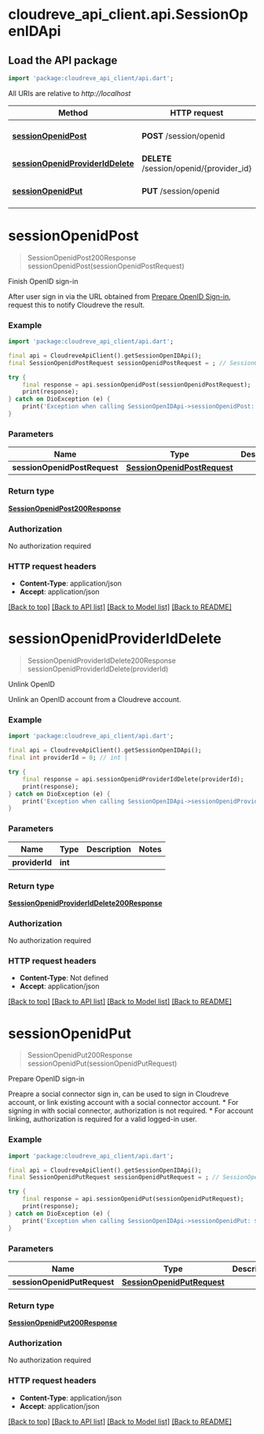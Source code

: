 # cloudreve_api_client.api.SessionOpenIDApi

## Load the API package
```dart
import 'package:cloudreve_api_client/api.dart';
```

All URIs are relative to *http://localhost*

Method | HTTP request | Description
------------- | ------------- | -------------
[**sessionOpenidPost**](SessionOpenIDApi.md#sessionopenidpost) | **POST** /session/openid | Finish OpenID sign-in
[**sessionOpenidProviderIdDelete**](SessionOpenIDApi.md#sessionopenidprovideriddelete) | **DELETE** /session/openid/{provider_id} | Unlink OpenID
[**sessionOpenidPut**](SessionOpenIDApi.md#sessionopenidput) | **PUT** /session/openid | Prepare OpenID sign-in


# **sessionOpenidPost**
> SessionOpenidPost200Response sessionOpenidPost(sessionOpenidPostRequest)

Finish OpenID sign-in

After user sign in via the URL obtained from [Prepare OpenID Sign-in](https://cloudrevev4.apifox.cn/prepare-openid-sign-in-289505034e0.md), request this to notify Cloudreve the result.

### Example
```dart
import 'package:cloudreve_api_client/api.dart';

final api = CloudreveApiClient().getSessionOpenIDApi();
final SessionOpenidPostRequest sessionOpenidPostRequest = ; // SessionOpenidPostRequest | 

try {
    final response = api.sessionOpenidPost(sessionOpenidPostRequest);
    print(response);
} catch on DioException (e) {
    print('Exception when calling SessionOpenIDApi->sessionOpenidPost: $e\n');
}
```

### Parameters

Name | Type | Description  | Notes
------------- | ------------- | ------------- | -------------
 **sessionOpenidPostRequest** | [**SessionOpenidPostRequest**](SessionOpenidPostRequest.md)|  | [optional] 

### Return type

[**SessionOpenidPost200Response**](SessionOpenidPost200Response.md)

### Authorization

No authorization required

### HTTP request headers

 - **Content-Type**: application/json
 - **Accept**: application/json

[[Back to top]](#) [[Back to API list]](../README.md#documentation-for-api-endpoints) [[Back to Model list]](../README.md#documentation-for-models) [[Back to README]](../README.md)

# **sessionOpenidProviderIdDelete**
> SessionOpenidProviderIdDelete200Response sessionOpenidProviderIdDelete(providerId)

Unlink OpenID

Unlink an OpenID account from a Cloudreve account.

### Example
```dart
import 'package:cloudreve_api_client/api.dart';

final api = CloudreveApiClient().getSessionOpenIDApi();
final int providerId = 0; // int | 

try {
    final response = api.sessionOpenidProviderIdDelete(providerId);
    print(response);
} catch on DioException (e) {
    print('Exception when calling SessionOpenIDApi->sessionOpenidProviderIdDelete: $e\n');
}
```

### Parameters

Name | Type | Description  | Notes
------------- | ------------- | ------------- | -------------
 **providerId** | **int**|  | 

### Return type

[**SessionOpenidProviderIdDelete200Response**](SessionOpenidProviderIdDelete200Response.md)

### Authorization

No authorization required

### HTTP request headers

 - **Content-Type**: Not defined
 - **Accept**: application/json

[[Back to top]](#) [[Back to API list]](../README.md#documentation-for-api-endpoints) [[Back to Model list]](../README.md#documentation-for-models) [[Back to README]](../README.md)

# **sessionOpenidPut**
> SessionOpenidPut200Response sessionOpenidPut(sessionOpenidPutRequest)

Prepare OpenID sign-in

Preapre a social connector sign in, can be used to sign in Cloudreve account, or link existing account with a social connector account. * For signing in with social connector, authorization is not required. * For account linking, authorization is required for a valid logged-in user.

### Example
```dart
import 'package:cloudreve_api_client/api.dart';

final api = CloudreveApiClient().getSessionOpenIDApi();
final SessionOpenidPutRequest sessionOpenidPutRequest = ; // SessionOpenidPutRequest | 

try {
    final response = api.sessionOpenidPut(sessionOpenidPutRequest);
    print(response);
} catch on DioException (e) {
    print('Exception when calling SessionOpenIDApi->sessionOpenidPut: $e\n');
}
```

### Parameters

Name | Type | Description  | Notes
------------- | ------------- | ------------- | -------------
 **sessionOpenidPutRequest** | [**SessionOpenidPutRequest**](SessionOpenidPutRequest.md)|  | [optional] 

### Return type

[**SessionOpenidPut200Response**](SessionOpenidPut200Response.md)

### Authorization

No authorization required

### HTTP request headers

 - **Content-Type**: application/json
 - **Accept**: application/json

[[Back to top]](#) [[Back to API list]](../README.md#documentation-for-api-endpoints) [[Back to Model list]](../README.md#documentation-for-models) [[Back to README]](../README.md)

